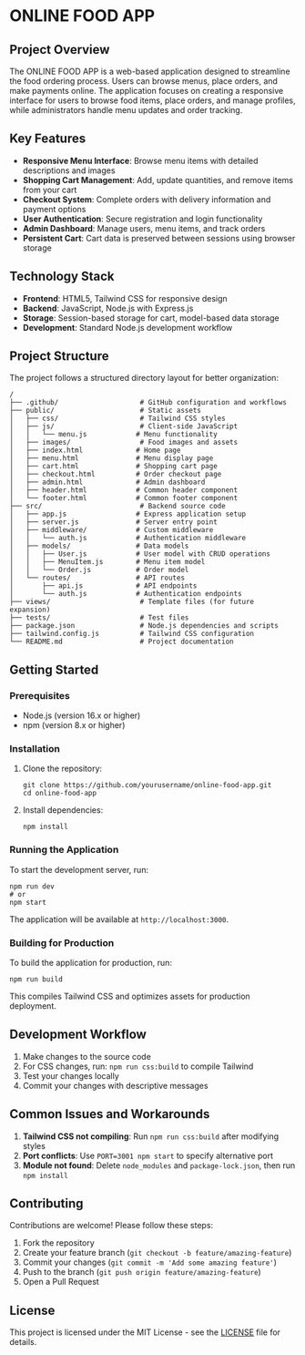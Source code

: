 # ONLINE FOOD APP

## Project Overview

The ONLINE FOOD APP is a web-based application designed to streamline the food ordering process. Users can browse menus, place orders, and make payments online. The application focuses on creating a responsive interface for users to browse food items, place orders, and manage profiles, while administrators handle menu updates and order tracking.

## Key Features

- **Responsive Menu Interface**: Browse menu items with detailed descriptions and images
- **Shopping Cart Management**: Add, update quantities, and remove items from your cart
- **Checkout System**: Complete orders with delivery information and payment options
- **User Authentication**: Secure registration and login functionality
- **Admin Dashboard**: Manage users, menu items, and track orders
- **Persistent Cart**: Cart data is preserved between sessions using browser storage

## Technology Stack

- **Frontend**: HTML5, Tailwind CSS for responsive design
- **Backend**: JavaScript, Node.js with Express.js
- **Storage**: Session-based storage for cart, model-based data storage
- **Development**: Standard Node.js development workflow

## Project Structure

The project follows a structured directory layout for better organization:

```
/
├── .github/                    # GitHub configuration and workflows
├── public/                     # Static assets
│   ├── css/                    # Tailwind CSS styles
│   ├── js/                     # Client-side JavaScript
│   │   └── menu.js            # Menu functionality
│   ├── images/                 # Food images and assets
│   ├── index.html             # Home page
│   ├── menu.html              # Menu display page
│   ├── cart.html              # Shopping cart page
│   ├── checkout.html          # Order checkout page
│   ├── admin.html             # Admin dashboard
│   ├── header.html            # Common header component
│   └── footer.html            # Common footer component
├── src/                        # Backend source code
│   ├── app.js                 # Express application setup
│   ├── server.js              # Server entry point
│   ├── middleware/            # Custom middleware
│   │   └── auth.js            # Authentication middleware
│   ├── models/                # Data models
│   │   ├── User.js            # User model with CRUD operations
│   │   ├── MenuItem.js        # Menu item model
│   │   └── Order.js           # Order model
│   └── routes/                # API routes
│       ├── api.js             # API endpoints
│       └── auth.js            # Authentication endpoints
├── views/                      # Template files (for future expansion)
├── tests/                      # Test files
├── package.json                # Node.js dependencies and scripts
├── tailwind.config.js          # Tailwind CSS configuration
└── README.md                   # Project documentation
```

## Getting Started

### Prerequisites

- Node.js (version 16.x or higher)
- npm (version 8.x or higher)

### Installation

1. Clone the repository:
   ```
   git clone https://github.com/yourusername/online-food-app.git
   cd online-food-app
   ```

2. Install dependencies:
   ```
   npm install
   ```

### Running the Application

To start the development server, run:
```
npm run dev
# or
npm start
```
The application will be available at `http://localhost:3000`.

### Building for Production

To build the application for production, run:
```
npm run build
```

This compiles Tailwind CSS and optimizes assets for production deployment.

## Development Workflow

1. Make changes to the source code
2. For CSS changes, run: `npm run css:build` to compile Tailwind
3. Test your changes locally
4. Commit your changes with descriptive messages

## Common Issues and Workarounds

1. **Tailwind CSS not compiling**: Run `npm run css:build` after modifying styles
2. **Port conflicts**: Use `PORT=3001 npm start` to specify alternative port
3. **Module not found**: Delete `node_modules` and `package-lock.json`, then run `npm install`

## Contributing

Contributions are welcome! Please follow these steps:

1. Fork the repository
2. Create your feature branch (`git checkout -b feature/amazing-feature`)
3. Commit your changes (`git commit -m 'Add some amazing feature'`)
4. Push to the branch (`git push origin feature/amazing-feature`)
5. Open a Pull Request

## License

This project is licensed under the MIT License - see the [LICENSE](LICENSE) file for details.